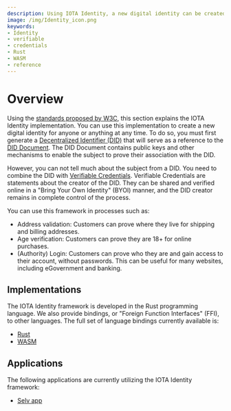 ```yaml
---
description: Using IOTA Identity, a new digital identity can be created by anyone or anything at any time by generating a Decentralized Identifier (DID) combined with Verifiable Credentials
image: /img/Identity_icon.png
keywords:
- Identity
- verifiable
- credentials
- Rust
- WASM
- reference
---
```


# Overview

Using the [standards proposed by W3C](https://www.w3.org/TR/did-core/), this section explains the IOTA Identity implementation. You can use this implementation to create a new digital identity for anyone or anything at any time. To do so, you must first generate a [Decentralized Identifier (DID)](https://wiki.iota.org/identity.rs/decentralized_identity) that will serve as a reference to the [DID Document](https://wiki.iota.org/identity.rs/decentralized_identifiers/overview#did-documents). The DID Document contains public keys and other mechanisms to enable the subject to prove their association with the DID.

However, you can not tell much about the subject from a DID. You need to combine the DID with [Verifiable Credentials](https://wiki.iota.org/identity.rs/verifiable_credentials/overview). Verifiable Credentials are statements about the creator of the DID. They can be shared and verified online in a "Bring Your Own Identity" (BYOI) manner, and the DID creator remains in complete control of the process.

You can use this framework in processes such as:

- Address validation: Customers can prove where they live for shipping and billing addresses.
- Age verification: Customers can prove they are 18+ for online purchases.
- (Authority) Login: Customers can prove who they are and gain access to their account,
  without passwords. This can be useful for many websites, including eGovernment and
  banking.


## Implementations

The IOTA Identity framework is developed in the Rust programming language. We also provide bindings, or "Foreign Function Interfaces" (FFI), to other languages. The full set of language bindings currently available is:

- [Rust](https://wiki.iota.org/identity.rs/libraries/rust/getting_started)
- [WASM](https://wiki.iota.org/identity.rs/libraries/wasm/getting_started)

## Applications

The following applications are currently utilizing the IOTA Identity framework:

- [Selv app](https://selv.iota.org/)